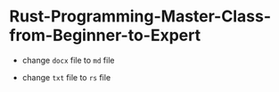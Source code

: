 # Rust-Programming-Master-Class-from-Beginner-to-Expert

- change `docx` file to `md` file

- change `txt` file to `rs` file

